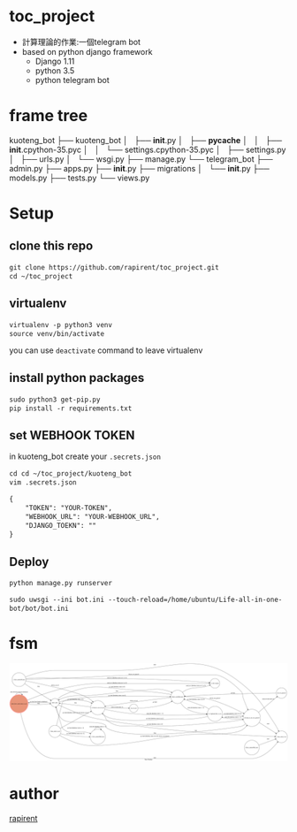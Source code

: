 # toc_project
- 計算理論的作業:一個telegram bot
- based on python django framework
    - Django 1.11
    - python 3.5
    - python telegram bot


# frame tree
kuoteng_bot
├── kuoteng_bot
│   ├── __init__.py
│   ├── __pycache__
│   │   ├── __init__.cpython-35.pyc
│   │   └── settings.cpython-35.pyc
│   ├── settings.py
│   ├── urls.py
│   └── wsgi.py
├── manage.py
└── telegram_bot
    ├── admin.py
    ├── apps.py
    ├── __init__.py
    ├── migrations
    │   └── __init__.py
    ├── models.py
    ├── tests.py
    └── views.py

# Setup

## clone this repo
```
git clone https://github.com/rapirent/toc_project.git
cd ~/toc_project
```

## virtualenv

```
virtualenv -p python3 venv
source venv/bin/activate
```

you can use `deactivate` command to leave virtualenv

## install python packages

```
sudo python3 get-pip.py
pip install -r requirements.txt
```

## set WEBHOOK TOKEN

in kuoteng_bot create your `.secrets.json`
```
cd cd ~/toc_project/kuoteng_bot
vim .secrets.json
```


```
{
    "TOKEN": "YOUR-TOKEN",
    "WEBHOOK_URL": "YOUR-WEBHOOK_URL",
    "DJANGO_TOEKN": ""
}

```
## Deploy

```
python manage.py runserver
```

```
sudo uwsgi --ini bot.ini --touch-reload=/home/ubuntu/Life-all-in-one-bot/bot/bot.ini
```


# fsm
![](./kuoteng_bot/my_stat_diagram.png)

# author

[rapirent](https://github.com/rapirent)
